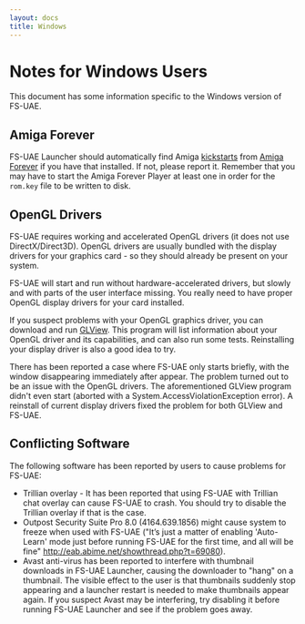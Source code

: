 ```yaml
---
layout: docs
title: Windows
---
```


# Notes for Windows Users

This document has some information specific to the Windows version of FS-UAE.

## Amiga Forever

FS-UAE Launcher should automatically find Amiga [kickstarts](kickstarts.md) from [Amiga Forever](amiga-forever.md) if you have that installed. If not, please report it. Remember that you may have to start the Amiga Forever Player at least one in order for the `rom.key` file to be written to disk.

## OpenGL Drivers

FS-UAE requires working and accelerated OpenGL drivers (it does not use DirectX/Direct3D). OpenGL drivers are usually bundled with the display drivers for your graphics card - so they should already be present on your system.

FS-UAE will start and run without hardware-accelerated drivers, but slowly and with parts of the user interface missing. You really need to have proper OpenGL display drivers for your card installed.

If you suspect problems with your OpenGL graphics driver, you can download and run [GLView](http://www.realtech-vr.com/glview/). This program will list information about your OpenGL driver and its capabilities, and can also run some tests. Reinstalling your display driver is also a good idea to try.

There has been reported a case where FS-UAE only starts briefly, with the window disappearing immediately after appear. The problem turned out to be an issue with the OpenGL drivers. The aforementioned GLView program didn't even start (aborted with a System.AccessViolationException error). A reinstall of current display drivers fixed the problem for both GLView and FS-UAE.

## Conflicting Software

The following software has been reported by users to cause problems for FS-UAE:

- Trillian overlay - It has been reported that using FS-UAE with Trillian chat overlay can cause FS-UAE to crash. You should try to disable the Trillian overlay if that is the case.
- Outpost Security Suite Pro 8.0 (4164.639.1856) might cause system to freeze when used with FS-UAE ("It’s just a matter of enabling 'Auto-Learn' mode just before running FS-UAE for the first time, and all will be fine" http://eab.abime.net/showthread.php?t=69080).
- Avast anti-virus has been reported to interfere with thumbnail downloads in FS-UAE Launcher, causing the downloader to "hang" on a thumbnail. The visible effect to the user is that thumbnails suddenly stop appearing and a launcher restart is needed to make thumbnails appear again. If you suspect Avast may be interfering, try disabling it before running FS-UAE Launcher and see if the problem goes away.
